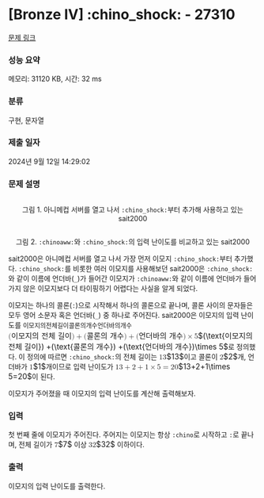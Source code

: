 # [Bronze IV] :chino_shock: - 27310 

[문제 링크](https://www.acmicpc.net/problem/27310) 

### 성능 요약

메모리: 31120 KB, 시간: 32 ms

### 분류

구현, 문자열

### 제출 일자

2024년 9월 12일 14:29:02

### 문제 설명

<p style="text-align:center;"><img alt="" src="https://upload.acmicpc.net/452dc985-d922-4b4c-aac8-6c4e743e9731/-/preview/"></p>

<p style="text-align: center;">그림 1. 아니메컵 서버를 열고 나서 <code>:chino_shock:</code>부터 추가해 사용하고 있는 sait2000</p>

<p style="text-align: center;"><img alt="" src="https://upload.acmicpc.net/f342887f-7d07-45b1-b7be-4ba5d8e4859c/-/preview/"></p>

<p style="text-align: center;">그림 2. <code>:chinoaww:</code>와 <code>:chino_shock:</code>의 입력 난이도를 비교하고 있는 sait2000</p>

<p>sait2000은 아니메컵 서버를 열고 나서 가장 먼저 이모지 <code>:chino_shock:</code>부터 추가했다. <code>:chino_shock:</code>를 비롯한 여러 이모지를 사용해보던 sait2000은 <code>:chino_shock:</code>와 같이 이름에 언더바(<code>_</code>)가 들어간 이모지가 <code>:chinoaww:</code>와 같이 이름에 언더바가 들어가지 않은 이모지보다 더 타이핑하기 어렵다는 사실을 알게 되었다.</p>

<p>이모지는 하나의 콜론(<code>:</code>)으로 시작해서 하나의 콜론으로 끝나며, 콜론 사이의 문자들은 모두 영어 소문자 혹은 언더바(<code>_</code>) 중 하나로 주어진다. sait2000은 이모지의 입력 난이도를 <mjx-container class="MathJax" jax="CHTML" style="font-size: 109%; position: relative;"><mjx-math class="MJX-TEX" aria-hidden="true"><mjx-mo class="mjx-n"><mjx-c class="mjx-c28"></mjx-c></mjx-mo><mjx-mtext class="mjx-n"><mjx-utext variant="normal" style="font-size: 82.6%; padding: 0.909em 0px 0.242em; font-family: MJXZERO, serif;">이</mjx-utext><mjx-utext variant="normal" style="font-size: 82.6%; padding: 0.909em 0px 0.242em; font-family: MJXZERO, serif;">모</mjx-utext><mjx-utext variant="normal" style="font-size: 82.6%; padding: 0.909em 0px 0.242em; font-family: MJXZERO, serif;">지</mjx-utext><mjx-utext variant="normal" style="font-size: 82.6%; padding: 0.909em 0px 0.242em; font-family: MJXZERO, serif;">의</mjx-utext><mjx-c class="mjx-c20"></mjx-c><mjx-utext variant="normal" style="font-size: 82.6%; padding: 0.909em 0px 0.242em; font-family: MJXZERO, serif;">전</mjx-utext><mjx-utext variant="normal" style="font-size: 82.6%; padding: 0.909em 0px 0.242em; font-family: MJXZERO, serif;">체</mjx-utext><mjx-c class="mjx-c20"></mjx-c><mjx-utext variant="normal" style="font-size: 82.6%; padding: 0.909em 0px 0.242em; font-family: MJXZERO, serif;">길</mjx-utext><mjx-utext variant="normal" style="font-size: 82.6%; padding: 0.909em 0px 0.242em; font-family: MJXZERO, serif;">이</mjx-utext></mjx-mtext><mjx-mo class="mjx-n"><mjx-c class="mjx-c29"></mjx-c></mjx-mo><mjx-mo class="mjx-n" space="3"><mjx-c class="mjx-c2B"></mjx-c></mjx-mo><mjx-mo class="mjx-n" space="3"><mjx-c class="mjx-c28"></mjx-c></mjx-mo><mjx-mtext class="mjx-n"><mjx-utext variant="normal" style="font-size: 82.6%; padding: 0.909em 0px 0.242em; font-family: MJXZERO, serif;">콜</mjx-utext><mjx-utext variant="normal" style="font-size: 82.6%; padding: 0.909em 0px 0.242em; font-family: MJXZERO, serif;">론</mjx-utext><mjx-utext variant="normal" style="font-size: 82.6%; padding: 0.909em 0px 0.242em; font-family: MJXZERO, serif;">의</mjx-utext><mjx-c class="mjx-c20"></mjx-c><mjx-utext variant="normal" style="font-size: 82.6%; padding: 0.909em 0px 0.242em; font-family: MJXZERO, serif;">개</mjx-utext><mjx-utext variant="normal" style="font-size: 82.6%; padding: 0.909em 0px 0.242em; font-family: MJXZERO, serif;">수</mjx-utext></mjx-mtext><mjx-mo class="mjx-n"><mjx-c class="mjx-c29"></mjx-c></mjx-mo><mjx-mo class="mjx-n" space="3"><mjx-c class="mjx-c2B"></mjx-c></mjx-mo><mjx-mo class="mjx-n" space="3"><mjx-c class="mjx-c28"></mjx-c></mjx-mo><mjx-mtext class="mjx-n"><mjx-utext variant="normal" style="font-size: 82.6%; padding: 0.909em 0px 0.242em; font-family: MJXZERO, serif;">언</mjx-utext><mjx-utext variant="normal" style="font-size: 82.6%; padding: 0.909em 0px 0.242em; font-family: MJXZERO, serif;">더</mjx-utext><mjx-utext variant="normal" style="font-size: 82.6%; padding: 0.909em 0px 0.242em; font-family: MJXZERO, serif;">바</mjx-utext><mjx-utext variant="normal" style="font-size: 82.6%; padding: 0.909em 0px 0.242em; font-family: MJXZERO, serif;">의</mjx-utext><mjx-c class="mjx-c20"></mjx-c><mjx-utext variant="normal" style="font-size: 82.6%; padding: 0.909em 0px 0.242em; font-family: MJXZERO, serif;">개</mjx-utext><mjx-utext variant="normal" style="font-size: 82.6%; padding: 0.909em 0px 0.242em; font-family: MJXZERO, serif;">수</mjx-utext></mjx-mtext><mjx-mo class="mjx-n"><mjx-c class="mjx-c29"></mjx-c></mjx-mo><mjx-mo class="mjx-n" space="3"><mjx-c class="mjx-cD7"></mjx-c></mjx-mo><mjx-mn class="mjx-n" space="3"><mjx-c class="mjx-c35"></mjx-c></mjx-mn></mjx-math><mjx-assistive-mml unselectable="on" display="inline"><math xmlns="http://www.w3.org/1998/Math/MathML"><mo stretchy="false">(</mo><mtext>이모지의 전체 길이</mtext><mo stretchy="false">)</mo><mo>+</mo><mo stretchy="false">(</mo><mtext>콜론의 개수</mtext><mo stretchy="false">)</mo><mo>+</mo><mo stretchy="false">(</mo><mtext>언더바의 개수</mtext><mo stretchy="false">)</mo><mo>×</mo><mn>5</mn></math></mjx-assistive-mml><span aria-hidden="true" class="no-mathjax mjx-copytext">$(\text{이모지의 전체 길이}) +(\text{콜론의 개수}) +(\text{언더바의 개수})\times 5$</span></mjx-container>로 정의했다. 이 정의에 따르면 <code>:chino_shock:</code>의 전체 길이는 <mjx-container class="MathJax" jax="CHTML" style="font-size: 109%; position: relative;"><mjx-math class="MJX-TEX" aria-hidden="true"><mjx-mn class="mjx-n"><mjx-c class="mjx-c31"></mjx-c><mjx-c class="mjx-c33"></mjx-c></mjx-mn></mjx-math><mjx-assistive-mml unselectable="on" display="inline"><math xmlns="http://www.w3.org/1998/Math/MathML"><mn>13</mn></math></mjx-assistive-mml><span aria-hidden="true" class="no-mathjax mjx-copytext">$13$</span></mjx-container>이고 콜론이 <mjx-container class="MathJax" jax="CHTML" style="font-size: 109%; position: relative;"><mjx-math class="MJX-TEX" aria-hidden="true"><mjx-mn class="mjx-n"><mjx-c class="mjx-c32"></mjx-c></mjx-mn></mjx-math><mjx-assistive-mml unselectable="on" display="inline"><math xmlns="http://www.w3.org/1998/Math/MathML"><mn>2</mn></math></mjx-assistive-mml><span aria-hidden="true" class="no-mathjax mjx-copytext">$2$</span></mjx-container>개, 언더바가 <mjx-container class="MathJax" jax="CHTML" style="font-size: 109%; position: relative;"><mjx-math class="MJX-TEX" aria-hidden="true"><mjx-mn class="mjx-n"><mjx-c class="mjx-c31"></mjx-c></mjx-mn></mjx-math><mjx-assistive-mml unselectable="on" display="inline"><math xmlns="http://www.w3.org/1998/Math/MathML"><mn>1</mn></math></mjx-assistive-mml><span aria-hidden="true" class="no-mathjax mjx-copytext">$1$</span></mjx-container>개이므로 입력 난이도가 <mjx-container class="MathJax" jax="CHTML" style="font-size: 109%; position: relative;"><mjx-math class="MJX-TEX" aria-hidden="true"><mjx-mn class="mjx-n"><mjx-c class="mjx-c31"></mjx-c><mjx-c class="mjx-c33"></mjx-c></mjx-mn><mjx-mo class="mjx-n" space="3"><mjx-c class="mjx-c2B"></mjx-c></mjx-mo><mjx-mn class="mjx-n" space="3"><mjx-c class="mjx-c32"></mjx-c></mjx-mn><mjx-mo class="mjx-n" space="3"><mjx-c class="mjx-c2B"></mjx-c></mjx-mo><mjx-mn class="mjx-n" space="3"><mjx-c class="mjx-c31"></mjx-c></mjx-mn><mjx-mo class="mjx-n" space="3"><mjx-c class="mjx-cD7"></mjx-c></mjx-mo><mjx-mn class="mjx-n" space="3"><mjx-c class="mjx-c35"></mjx-c></mjx-mn><mjx-mo class="mjx-n" space="4"><mjx-c class="mjx-c3D"></mjx-c></mjx-mo><mjx-mn class="mjx-n" space="4"><mjx-c class="mjx-c32"></mjx-c><mjx-c class="mjx-c30"></mjx-c></mjx-mn></mjx-math><mjx-assistive-mml unselectable="on" display="inline"><math xmlns="http://www.w3.org/1998/Math/MathML"><mn>13</mn><mo>+</mo><mn>2</mn><mo>+</mo><mn>1</mn><mo>×</mo><mn>5</mn><mo>=</mo><mn>20</mn></math></mjx-assistive-mml><span aria-hidden="true" class="no-mathjax mjx-copytext">$13+2+1\times 5=20$</span></mjx-container>이 된다.</p>

<p>이모지가 주어졌을 때 이모지의 입력 난이도를 계산해 출력해보자.</p>

### 입력 

 <p>첫 번째 줄에 이모지가 주어진다. 주어지는 이모지는 항상 <code>:chino</code>로 시작하고 <code>:</code>로 끝나며, 전체 길이가 <mjx-container class="MathJax" jax="CHTML" style="font-size: 109%; position: relative;"><mjx-math class="MJX-TEX" aria-hidden="true"><mjx-mn class="mjx-n"><mjx-c class="mjx-c37"></mjx-c></mjx-mn></mjx-math><mjx-assistive-mml unselectable="on" display="inline"><math xmlns="http://www.w3.org/1998/Math/MathML"><mn>7</mn></math></mjx-assistive-mml><span aria-hidden="true" class="no-mathjax mjx-copytext">$7$</span></mjx-container> 이상 <mjx-container class="MathJax" jax="CHTML" style="font-size: 109%; position: relative;"><mjx-math class="MJX-TEX" aria-hidden="true"><mjx-mn class="mjx-n"><mjx-c class="mjx-c33"></mjx-c><mjx-c class="mjx-c32"></mjx-c></mjx-mn></mjx-math><mjx-assistive-mml unselectable="on" display="inline"><math xmlns="http://www.w3.org/1998/Math/MathML"><mn>32</mn></math></mjx-assistive-mml><span aria-hidden="true" class="no-mathjax mjx-copytext">$32$</span></mjx-container> 이하이다.</p>

### 출력 

 <p>이모지의 입력 난이도를 출력한다.</p>


